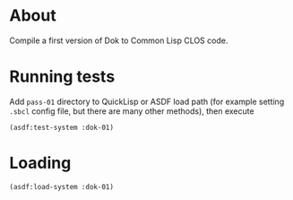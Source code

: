 <!-- 
SPDX-License-Identifier: CC-BY-4.0
Copyright (C) 2023 Massimo Zaniboni <mzan@dokmelody.org>
-->

# About

Compile a first version of Dok to Common Lisp CLOS code.

# Running tests

Add `pass-01` directory to QuickLisp or ASDF  load path (for example setting `.sbcl` config file, but there are many other methods), then execute 

```
(asdf:test-system :dok-01)
```

# Loading 

```
(asdf:load-system :dok-01)
```

